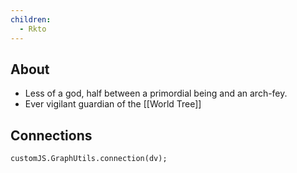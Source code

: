 ```yaml
---
children:
  - Rkto
---
```


## About

- Less of a god, half between a primordial being and an arch-fey.
- Ever vigilant guardian of the [[World Tree]]

## Connections

```dataviewjs
customJS.GraphUtils.connection(dv);
```